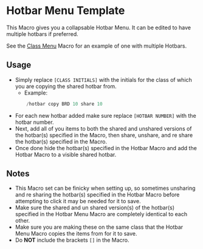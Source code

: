 # Hotbar Menu Template

This Macro gives you a collapsable Hotbar Menu. It can be edited to have multiple hotbars if preferred. 

See the [Class Menu](https://github.com/Discord-Coding-Community/FFXIV-Macros/tree/master/Miscellaneous/Class%20Menu) Macro for an example of one with multiple Hotbars.

## Usage

 - Simply replace `[CLASS INITIALS]` with the initials for the class of which you are copying the shared hotbar from.
    - Example:
    ```cs
        /hotbar copy BRD 10 share 10
    ```
 - For each new hotbar added make sure replace `[HOTBAR NUMBER]` with the hotbar number.
 - Next, add all of you items to both the shared and unshared versions of the hotbar(s) specified in the Macro, then share, unshare, and re share the hotbar(s) specified in the Macro.
 - Once done hide the hotbar(s) specified in the Hotbar Macro and add the Hotbar Macro to a visible shared hotbar.

## Notes

 - This Macro set can be finicky when setting up, so sometimes unsharing and re sharing the hotbar(s) specified in the Hotbar Macro before attempting to click it may be needed for it to save.
 - Make sure the shared and un shared version(s) of the hotbar(s) specified in the Hotbar Menu Macro are completely identical to each other.
 - Make sure you are making these on the same class that the Hotbar Menu Macro copies the items from for it to save.
 - Do **NOT** include the brackets `[]` in the Macro.